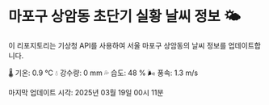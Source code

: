 
# 마포구 상암동 초단기 실황 날씨 정보 🌤️

이 리포지토리는 기상청 API를 사용하여 서울 마포구 상암동의 날씨 정보를 업데이트합니다. 

🌡️ 기온: 0.9 ℃
💧 강수량: 0 mm
💦 습도: 48 %
🌬️ 풍속: 1.3 m/s

마지막 업데이트 시각: 2025년 03월 19일 00시 11분    
